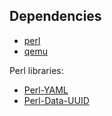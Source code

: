 ## Dependencies

  * [perl](https://www.perl.org/)
  * [qemu](https://www.qemu.org/)

Perl libraries:

  * [Perl-YAML](http://search.cpan.org/~tinita/YAML-1.24/lib/YAML.pod)
  * [Perl-Data-UUID](http://search.cpan.org/~rjbs/Data-UUID/UUID.pm)